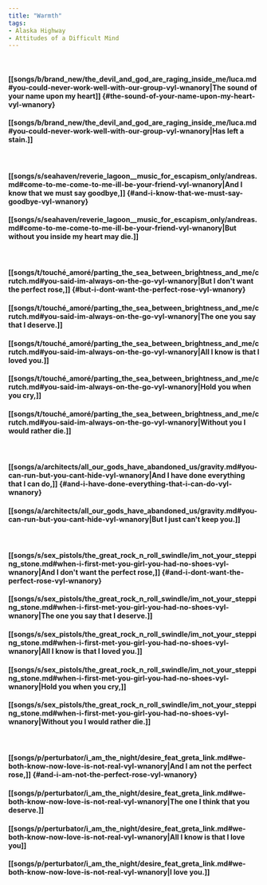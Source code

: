 ```yaml
---
title: "Warmth"
tags:
- Alaska Highway
- Attitudes of a Difficult Mind
---
```

&nbsp;
#### [[songs/b/brand_new/the_devil_and_god_are_raging_inside_me/luca.md#you-could-never-work-well-with-our-group-vyl-wnanory|The sound of your name upon my heart]] {#the-sound-of-your-name-upon-my-heart-vyl-wnanory}
#### [[songs/b/brand_new/the_devil_and_god_are_raging_inside_me/luca.md#you-could-never-work-well-with-our-group-vyl-wnanory|Has left a stain.]]
&nbsp;
#### [[songs/s/seahaven/reverie_lagoon__music_for_escapism_only/andreas.md#come-to-me-come-to-me-ill-be-your-friend-vyl-wnanory|And I know that we must say goodbye,]] {#and-i-know-that-we-must-say-goodbye-vyl-wnanory}
#### [[songs/s/seahaven/reverie_lagoon__music_for_escapism_only/andreas.md#come-to-me-come-to-me-ill-be-your-friend-vyl-wnanory|But without you inside my heart may die.]]
&nbsp;
#### [[songs/t/touché_amoré/parting_the_sea_between_brightness_and_me/crutch.md#you-said-im-always-on-the-go-vyl-wnanory|But I don't want the perfect rose,]] {#but-i-dont-want-the-perfect-rose-vyl-wnanory}
#### [[songs/t/touché_amoré/parting_the_sea_between_brightness_and_me/crutch.md#you-said-im-always-on-the-go-vyl-wnanory|The one you say that I deserve.]]
#### [[songs/t/touché_amoré/parting_the_sea_between_brightness_and_me/crutch.md#you-said-im-always-on-the-go-vyl-wnanory|All I know is that I loved you.]]
#### [[songs/t/touché_amoré/parting_the_sea_between_brightness_and_me/crutch.md#you-said-im-always-on-the-go-vyl-wnanory|Hold you when you cry,]]
#### [[songs/t/touché_amoré/parting_the_sea_between_brightness_and_me/crutch.md#you-said-im-always-on-the-go-vyl-wnanory|Without you I would rather die.]]
&nbsp;
#### [[songs/a/architects/all_our_gods_have_abandoned_us/gravity.md#you-can-run-but-you-cant-hide-vyl-wnanory|And I have done everything that I can do,]] {#and-i-have-done-everything-that-i-can-do-vyl-wnanory}
#### [[songs/a/architects/all_our_gods_have_abandoned_us/gravity.md#you-can-run-but-you-cant-hide-vyl-wnanory|But I just can't keep you.]]
&nbsp;
#### [[songs/s/sex_pistols/the_great_rock_n_roll_swindle/im_not_your_stepping_stone.md#when-i-first-met-you-girl-you-had-no-shoes-vyl-wnanory|And I don't want the perfect rose,]] {#and-i-dont-want-the-perfect-rose-vyl-wnanory}
#### [[songs/s/sex_pistols/the_great_rock_n_roll_swindle/im_not_your_stepping_stone.md#when-i-first-met-you-girl-you-had-no-shoes-vyl-wnanory|The one you say that I deserve.]]
#### [[songs/s/sex_pistols/the_great_rock_n_roll_swindle/im_not_your_stepping_stone.md#when-i-first-met-you-girl-you-had-no-shoes-vyl-wnanory|All I know is that I loved you.]]
#### [[songs/s/sex_pistols/the_great_rock_n_roll_swindle/im_not_your_stepping_stone.md#when-i-first-met-you-girl-you-had-no-shoes-vyl-wnanory|Hold you when you cry,]]
#### [[songs/s/sex_pistols/the_great_rock_n_roll_swindle/im_not_your_stepping_stone.md#when-i-first-met-you-girl-you-had-no-shoes-vyl-wnanory|Without you I would rather die.]]
&nbsp;
#### [[songs/p/perturbator/i_am_the_night/desire_feat_greta_link.md#we-both-know-now-love-is-not-real-vyl-wnanory|And I am not the perfect rose,]] {#and-i-am-not-the-perfect-rose-vyl-wnanory}
#### [[songs/p/perturbator/i_am_the_night/desire_feat_greta_link.md#we-both-know-now-love-is-not-real-vyl-wnanory|The one I think that you deserve.]]
#### [[songs/p/perturbator/i_am_the_night/desire_feat_greta_link.md#we-both-know-now-love-is-not-real-vyl-wnanory|All I know is that I love you]]
#### [[songs/p/perturbator/i_am_the_night/desire_feat_greta_link.md#we-both-know-now-love-is-not-real-vyl-wnanory|I love you.]]
